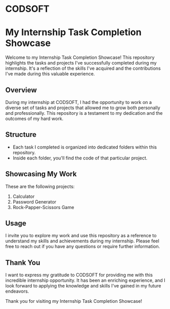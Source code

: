 # CODSOFT
# My Internship Task Completion Showcase

Welcome to my Internship Task Completion Showcase! This repository highlights the tasks and projects I've successfully completed during my internship. It's a reflection of the skills I've acquired and the contributions I've made during this valuable experience.

## Overview

During my internship at CODSOFT, I had the opportunity to work on a diverse set of tasks and projects that allowed me to grow both personally and professionally. This repository is a testament to my dedication and the outcomes of my hard work.

## Structure

- Each task I completed is organized into dedicated folders within this repository.
- Inside each folder, you'll find the code of that particular project.

## Showcasing My Work

These are the following projects:

1. Calculator
2. Password Generator
3. Rock-Papper-Scissors Game

## Usage

I invite you to explore my work and use this repository as a reference to understand my skills and achievements during my internship. Please feel free to reach out if you have any questions or require further information.

## Thank You

I want to express my gratitude to CODSOFT for providing me with this incredible internship opportunity. It has been an enriching experience, and I look forward to applying the knowledge and skills I've gained in my future endeavors.

Thank you for visiting my Internship Task Completion Showcase!
